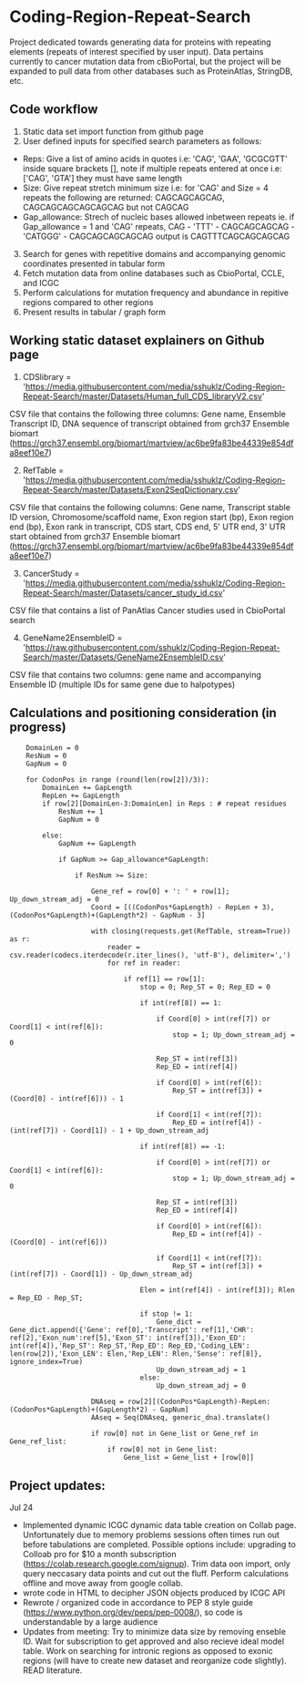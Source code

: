 # Coding-Region-Repeat-Search
Project dedicated towards generating data for proteins with repeating elements (repeats of interest specified by user input). Data pertains currently to cancer mutation data from cBioPortal, but the project will be expanded to pull data from other databases such as ProteinAtlas, StringDB, etc.

## Code workflow

1. Static data set import function from github page
2. User defined inputs for specified search parameters as follows:
* Reps: Give a list of amino acids in quotes i.e: 'CAG', 'GAA', 'GCGCGTT' inside square brackets [], note if multiple repeats entered at once i.e: ['CAG', 'GTA'] they must have same length
* Size: Give repeat stretch minimum size i.e: for 'CAG' and Size = 4 repeats the following are returned: CAGCAGCAGCAG, CAGCAGCAGCAGCAGCAG but not CAGCAG
* Gap_allowance: Strech of nucleic bases allowed inbetween repeats ie. if Gap_allowance = 1 and 'CAG' repeats, CAG - 'TTT' - CAGCAGCAGCAG - 'CATGGG' - CAGCAGCAGCAGCAG output is CAGTTTCAGCAGCAGCAG
3. Search for genes with repetitive domains and accompanying genomic coordinates presented in tabular form
4. Fetch mutation data from online databases such as CbioPortal, CCLE, and ICGC
5. Perform calculations for mutation frequency and abundance in repitive regions compared to other regions
6. Present results in tabular / graph form

## Working static dataset explainers on Github page

1. CDSlibrary = 'https://media.githubusercontent.com/media/sshuklz/Coding-Region-Repeat-Search/master/Datasets/Human_full_CDS_libraryV2.csv'

CSV file that contains the following three columns: Gene name, Ensemble Transcript ID, DNA sequence of transcript obtained from grch37 Ensemble biomart (https://grch37.ensembl.org/biomart/martview/ac6be9fa83be44339e854dfa8eef10e7) 

2. RefTable = 'https://media.githubusercontent.com/media/sshuklz/Coding-Region-Repeat-Search/master/Datasets/Exon2SeqDictionary.csv'

CSV file that contains the following columns: Gene name, Transcript stable ID version, Chromosome/scaffold name, Exon region start (bp), Exon region end (bp), Exon rank in transcript, CDS start, CDS end, 5' UTR end, 3' UTR start
obtained from grch37 Ensemble biomart (https://grch37.ensembl.org/biomart/martview/ac6be9fa83be44339e854dfa8eef10e7) 

3. CancerStudy = 'https://media.githubusercontent.com/media/sshuklz/Coding-Region-Repeat-Search/master/Datasets/cancer_study_id.csv'

CSV file that contains a list of PanAtlas Cancer studies used in CbioPortal search

4. GeneName2EnsembleID = 'https://raw.githubusercontent.com/sshuklz/Coding-Region-Repeat-Search/master/Datasets/GeneName2EnsembleID.csv'

CSV file that contains two columns: gene name and accompanying Ensemble ID (multiple IDs for same gene due to halpotypes)

## Calculations and positioning consideration (in progress)

        DomainLen = 0
        ResNum = 0
        GapNum = 0
        
        for CodonPos in range (round(len(row[2])/3)):
            DomainLen += GapLength
            RepLen += GapLength
            if row[2][DomainLen-3:DomainLen] in Reps : # repeat residues
                ResNum += 1
                GapNum = 0

            else:
                GapNum += GapLength

                if GapNum >= Gap_allowance*GapLength:

                    if ResNum >= Size: 
                        
                        Gene_ref = row[0] + ': ' + row[1]; Up_down_stream_adj = 0
                        Coord = [((CodonPos*GapLength) - RepLen + 3),(CodonPos*GapLength)+(GapLength*2) - GapNum - 3]
                        
                        with closing(requests.get(RefTable, stream=True)) as r:
                            reader = csv.reader(codecs.iterdecode(r.iter_lines(), 'utf-8'), delimiter=',') 
                            for ref in reader:
                               
                                if ref[1] == row[1]:
                                    stop = 0; Rep_ST = 0; Rep_ED = 0
                                    
                                    if int(ref[8]) == 1:
                                            
                                        if Coord[0] > int(ref[7]) or Coord[1] < int(ref[6]):
                                            stop = 1; Up_down_stream_adj = 0
                                        
                                        Rep_ST = int(ref[3])
                                        Rep_ED = int(ref[4]) 
                                        
                                        if Coord[0] > int(ref[6]):
                                            Rep_ST = int(ref[3]) + (Coord[0] - int(ref[6])) - 1
                                            
                                        if Coord[1] < int(ref[7]):
                                            Rep_ED = int(ref[4]) - (int(ref[7]) - Coord[1]) - 1 + Up_down_stream_adj
                                               
                                    if int(ref[8]) == -1:
                                            
                                        if Coord[0] > int(ref[7]) or Coord[1] < int(ref[6]):
                                            stop = 1; Up_down_stream_adj = 0
                                            
                                        Rep_ST = int(ref[3])
                                        Rep_ED = int(ref[4])
                                        
                                        if Coord[0] > int(ref[6]):
                                            Rep_ED = int(ref[4]) - (Coord[0] - int(ref[6]))
                                            
                                        if Coord[1] < int(ref[7]):
                                            Rep_ST = int(ref[3]) + (int(ref[7]) - Coord[1]) - Up_down_stream_adj
                                    
                                    Elen = int(ref[4]) - int(ref[3]); Rlen = Rep_ED - Rep_ST;
                                    
                                    if stop != 1:       
                                        Gene_dict = Gene_dict.append({'Gene': ref[0],'Transcript': ref[1],'CHR': ref[2],'Exon_num':ref[5],'Exon_ST': int(ref[3]),'Exon_ED': int(ref[4]),'Rep_ST': Rep_ST,'Rep_ED': Rep_ED,'Coding_LEN': len(row[2]),'Exon_LEN': Elen,'Rep_LEN': Rlen,'Sense': ref[8]}, ignore_index=True)
                                        Up_down_stream_adj = 1
                                    else:
                                        Up_down_stream_adj = 0
                                    
                        DNAseq = row[2][(CodonPos*GapLength)-RepLen:(CodonPos*GapLength)+(GapLength*2) - GapNum]
                        AAseq = Seq(DNAseq, generic_dna).translate()
                        
                        if row[0] not in Gene_list or Gene_ref in Gene_ref_list:
                            if row[0] not in Gene_list:
                                Gene_list = Gene_list + [row[0]]


## Project updates:

Jul 24 
- Implemented dynamic ICGC dynamic data table creation on Collab page. Unfortunately due to memory problems sessions often times run out before tabulations are completed.
Possible options include: upgrading to Colloab pro for $10 a month subscription (https://colab.research.google.com/signup). Trim data oon import, only query neccasary data points
and cut out the fluff. Perform calculations offline and move away from google collab. 
- wrote code in HTML to decipher JSON objects produced by ICGC API
- Rewrote / organized code in accordance to PEP 8 style guide (https://www.python.org/dev/peps/pep-0008/), so code is understandable by a large audience
- Updates from meeting: Try to minimize data size by removing enseble ID. Wait for subscription to get approved and also recieve ideal model table. Work on searching for intronic regions as opposed to exonic regions (will have to create new dataset and reorganize code slightly). READ literature.
